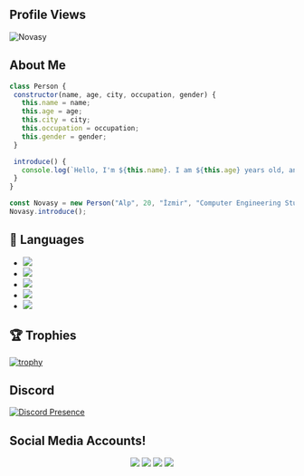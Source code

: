 ## Profile Views
<img src="https://komarev.com/ghpvc/?username=novasy&label=Profile%20Views&color=da004e" alt="Novasy" />

## About Me
 ```js
class Person {
  constructor(name, age, city, occupation, gender) {
    this.name = name;
    this.age = age;
    this.city = city;
    this.occupation = occupation;
    this.gender = gender;
  }

  introduce() {
    console.log(`Hello, I'm ${this.name}. I am ${this.age} years old, and I live in ${this.city}. I work as a ${this.occupation}, and I am ${this.gender}.`);
  }
}

const Novasy = new Person("Alp", 20, "İzmir", "Computer Engineering Student", "Erkek");
Novasy.introduce();
```

## 🔧 Languages
- ![](https://img.shields.io/badge/Code-JavaScript-black?style=flat-square&logo=javascript&logoColor=brightgreen)
- ![](https://img.shields.io/badge/Code-Python-black?style=flat-square&logo=python&logoColor=brightgreen)
- ![](https://img.shields.io/badge/Code-PHP-black?style=flat-square&logo=php&logoColor=cyan)
- ![](https://img.shields.io/badge/Tools-MongoDB-black?style=flat-square&logo=mongodb&logoColor=cyan)
- ![](https://img.shields.io/badge/Tools-MYSQL-black?style=flat-square&logo=mysql&logoColor=cyan)

## 🏆 Trophies
[![trophy](https://github-profile-trophy.vercel.app/?username=novasy&theme=dracula&column=7)](https://github.com/ryo-ma/github-profile-trophy)

## Discord 
[![Discord Presence](https://lanyard-profile-readme.vercel.app/api/191906844199878656?theme=dark&bg=06154a&animated=true&hideDiscrim=false&borderRadius=20px)](https://discord.com/users/191906844199878656)

## Social Media Accounts!

<p align="center">
     <a href="https://www.instagram.com/novasyy" target"blank_"><img src="https://img.shields.io/badge/INSTAGRAM%20-DC3175.svg?&style=for-the-badge&logo=instagram&logoColor=white"></a>
       <a href="https://twitch.tv/novasy0" target"blank_"><img src="https://img.shields.io/badge/Twitch-9146FF?style=for-the-badge&logo=twitch&logoColor=white"></a>
 <a href="https://open.spotify.com/user/31dqmwlwtv6vcnixoftlfq5ygr3a?si=86de9b7e7d2945e5" target"blank_"><img src="https://img.shields.io/badge/Spotify%20-1ed760.svg?&style=for-the-badge&logo=spotify&logoColor=white"></a>
      <a href="https://discord.com/users/191906844199878656" target"blank_"><img src="https://img.shields.io/badge/Discord-7289da?style=for-the-badge&logo=discord&logoColor=white"></a>
</p>
